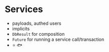 # Services

- payloads, authed users
- implicits
- `DbResult` for composition
- `Future` for running a service call/transaction
- :star: :fish:
